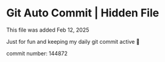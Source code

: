 # Git Auto Commit | Hidden File

This file was added Feb 12, 2025

Just for fun and keeping my daily git commit active 🤪

commit number: 144872
